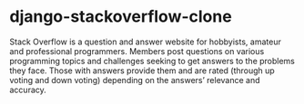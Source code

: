 # django-stackoverflow-clone
Stack Overflow is a question and answer website for hobbyists, amateur and professional programmers. Members post questions on various programming topics and challenges seeking to get answers to the problems they face. Those with answers provide them and are rated (through up voting and down voting) depending on the answers’ relevance and accuracy.
